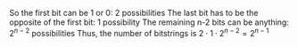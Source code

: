 So the first bit can be 1 or 0: 2 possibilities
The last bit has to be the opposite of the first bit: 1 possibility
The remaining n-2 bits can be anything: $2^{n-2}$ possibilities
Thus, the number of bitstrings is $2 \cdot 1 \cdot 2^{n-2} = 2^{n-1}$
